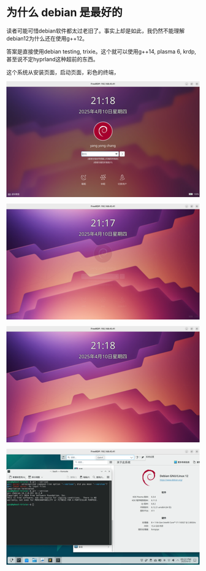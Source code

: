 # 为什么 debian 是最好的

读者可能可惜debian软件都太过老旧了。事实上却是如此，我仍然不能理解debian12为什么还在使用g++12。

答案是直接使用debian testing, trixie。这个就可以使用g++14, plasma 6, krdp, 甚至说不定hyprland这种超前的东西。

这个系统从安装页面，启动页面，彩色的终端，

![输入图片说明](/imgs/2025-04-10/wfEUOFITuBeTr2ea.png)

![输入图片说明](/imgs/2025-04-10/2WaQWNC2SUMhePyc.png)

![输入图片说明](/imgs/2025-04-10/c89tdDOANGA7gV1H.png)

![输入图片说明](/imgs/2025-04-10/e2wEv90qdqWH1hQ0.png)
<!--stackedit_data:
eyJoaXN0b3J5IjpbLTExMTc1OTQzNywyNTY2NjI2MjldfQ==
-->